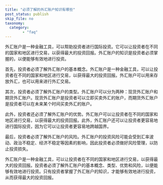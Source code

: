 ```yaml
---
title: "必须了解的外汇账户知识有哪些"
post_status: publish
skip_file: no
taxonomy:
  category:
        - "faq"
---
```


外汇账户是一种金融工具，可以帮助投资者进行国际投资。它可以让投资者在不同的国家和地区进行交易，以获得最大的投资回报。外汇账户的知识是投资者必须掌握的，以便能够有效地进行投资。

首先，投资者必须了解外汇账户的基本概念。外汇账户是一种金融工具，可以让投资者在不同的国家和地区进行交易，以获得最大的投资回报。外汇账户可以用来存放外汇，也可以用来进行外汇交易。

其次，投资者必须了解外汇账户的类型。外汇账户可以分为两种：现货外汇账户和期货外汇账户。现货外汇账户是投资者可以立即买卖外汇的账户，而期货外汇账户是投资者可以在未来某个时间买卖外汇的账户。

此外，投资者还必须了解外汇账户的优势。外汇账户可以让投资者在不同的国家和地区进行交易，以获得最大的投资回报。此外，外汇账户还可以让投资者更容易地进行国际投资，因为它可以让投资者更容易地跨越国界。

最后，投资者必须了解外汇账户的风险。外汇账户的投资风险可能会受到汇率波动、政治不稳定、经济不稳定等因素的影响，因此投资者必须做好风险管理，以防止投资损失。

外汇账户是一种金融工具，可以让投资者在不同的国家和地区进行交易，以获得最大的投资回报。投资者必须了解外汇账户的基本概念、类型、优势和风险，以便能够有效地进行投资。只有投资者掌握了外汇账户的知识，才能够有效地进行投资，从而获得最大的投资回报。
